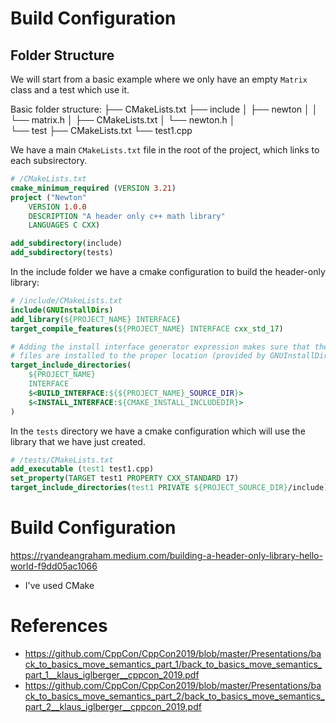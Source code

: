 # Build Configuration
## Folder Structure
We will start from a basic example where we only have an empty `Matrix` class and a test which use it.

Basic folder structure:
├── CMakeLists.txt
├── include
│   ├── newton
│   │   └── matrix.h
│   ├── CMakeLists.txt
│   └── newton.h
│   
└── test
    ├── CMakeLists.txt
    └── test1.cpp

We have a main `CMakeLists.txt` file in the root of the project, which links to each subsirectory.

```cmake
# /CMakeLists.txt
cmake_minimum_required (VERSION 3.21)
project ("Newton"
    VERSION 1.0.0
    DESCRIPTION "A header only c++ math library"
    LANGUAGES C CXX)

add_subdirectory(include)
add_subdirectory(tests)
```

In the include folder we have a cmake configuration to build the header-only library:

```cmake
# /include/CMakeLists.txt
include(GNUInstallDirs)
add_library(${PROJECT_NAME} INTERFACE)
target_compile_features(${PROJECT_NAME} INTERFACE cxx_std_17)

# Adding the install interface generator expression makes sure that the include
# files are installed to the proper location (provided by GNUInstallDirs)
target_include_directories(
    ${PROJECT_NAME}
    INTERFACE
    $<BUILD_INTERFACE:${${PROJECT_NAME}_SOURCE_DIR}>
    $<INSTALL_INTERFACE:${CMAKE_INSTALL_INCLUDEDIR}>
)

```

In the `tests` directory we have a cmake configuration which will use the library that we have
just created.

```cmake
# /tests/CMakeLists.txt
add_executable (test1 test1.cpp)
set_property(TARGET test1 PROPERTY CXX_STANDARD 17)
target_include_directories(test1 PRIVATE ${PROJECT_SOURCE_DIR}/include)
```


# Build Configuration
https://ryandeangraham.medium.com/building-a-header-only-library-hello-world-f9dd05ac1066
- I've used CMake


# References
- https://github.com/CppCon/CppCon2019/blob/master/Presentations/back_to_basics_move_semantics_part_1/back_to_basics_move_semantics_part_1__klaus_iglberger__cppcon_2019.pdf
- https://github.com/CppCon/CppCon2019/blob/master/Presentations/back_to_basics_move_semantics_part_2/back_to_basics_move_semantics_part_2__klaus_iglberger__cppcon_2019.pdf